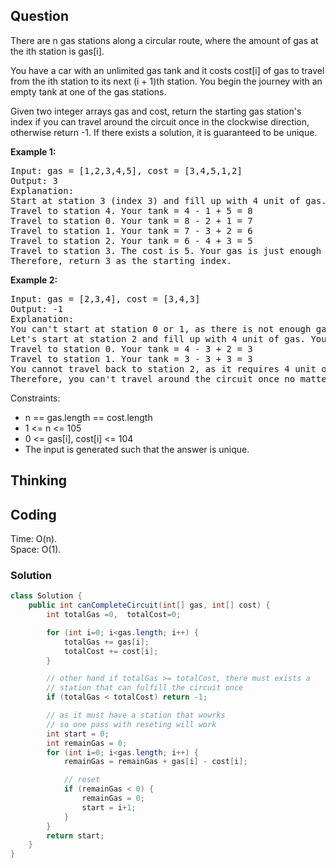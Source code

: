 ## Question
There are n gas stations along a circular route, where the amount of gas at the ith station is gas[i].

You have a car with an unlimited gas tank and it costs cost[i] of gas to travel from the ith station to its next (i + 1)th station. You begin the journey with an empty tank at one of the gas stations.

Given two integer arrays gas and cost, return the starting gas station's index if you can travel around the circuit once in the clockwise direction, otherwise return -1. If there exists a solution, it is guaranteed to be unique.


**Example 1:**
<pre>
Input: gas = [1,2,3,4,5], cost = [3,4,5,1,2]
Output: 3
Explanation:
Start at station 3 (index 3) and fill up with 4 unit of gas. Your tank = 0 + 4 = 4
Travel to station 4. Your tank = 4 - 1 + 5 = 8
Travel to station 0. Your tank = 8 - 2 + 1 = 7
Travel to station 1. Your tank = 7 - 3 + 2 = 6
Travel to station 2. Your tank = 6 - 4 + 3 = 5
Travel to station 3. The cost is 5. Your gas is just enough to travel back to station 3.
Therefore, return 3 as the starting index.
</pre>

**Example 2:**
<pre>
Input: gas = [2,3,4], cost = [3,4,3]
Output: -1
Explanation:
You can't start at station 0 or 1, as there is not enough gas to travel to the next station.
Let's start at station 2 and fill up with 4 unit of gas. Your tank = 0 + 4 = 4
Travel to station 0. Your tank = 4 - 3 + 2 = 3
Travel to station 1. Your tank = 3 - 3 + 3 = 3
You cannot travel back to station 2, as it requires 4 unit of gas but you only have 3.
Therefore, you can't travel around the circuit once no matter where you start.
</pre>

Constraints:
* n == gas.length == cost.length
* 1 <= n <= 105
* 0 <= gas[i], cost[i] <= 104
* The input is generated such that the answer is unique.

## Thinking

## Coding
Time: O(n).   
Space: O(1).
### Solution
```java
class Solution {
    public int canCompleteCircuit(int[] gas, int[] cost) {
        int totalGas =0,  totalCost=0;

        for (int i=0; i<gas.length; i++) {
            totalGas += gas[i];
            totalCost += cost[i];
        }

        // other hand if totalGas >= totalCost, there must exists a 
        // station that can fulfill the circuit once
        if (totalGas < totalCost) return -1;

        // as it must have a station that wowrks
        // so one pass with reseting will work
        int start = 0;
        int remainGas = 0;
        for (int i=0; i<gas.length; i++) {
            remainGas = remainGas + gas[i] - cost[i];

            // reset 
            if (remainGas < 0) {
                remainGas = 0;
                start = i+1;
            }
        }
        return start;
    }
}
```